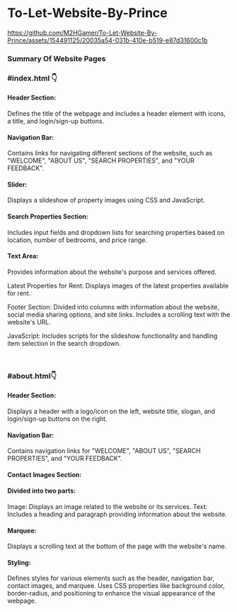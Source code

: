 # To-Let-Website-By-Prince

https://github.com/M2HGamer/To-Let-Website-By-Prince/assets/154491125/20035a54-031b-410e-b519-e87d31600c1b
<br>

<h3>Summary Of Website Pages</h3>
<h3>#index.html 👇</h3>
<p><h4>Header Section:</h4> Defines the title of the webpage and includes a header element with icons, a title, and login/sign-up buttons.

<h4>Navigation Bar:</h4> Contains links for navigating different sections of the website, such as "WELCOME", "ABOUT US", "SEARCH PROPERTIES", and "YOUR FEEDBACK".

<h4>Slider:</h4> Displays a slideshow of property images using CSS and JavaScript.

<h4>Search Properties Section:</h4> Includes input fields and dropdown lists for searching properties based on location, number of bedrooms, and price range.

<h4>Text Area:</h4> Provides information about the website's purpose and services offered.

Latest Properties for Rent: Displays images of the latest properties available for rent.

Footer Section: Divided into columns with information about the website, social media sharing options, and site links. Includes a scrolling text with the website's URL.

JavaScript: Includes scripts for the slideshow functionality and handling item selection in the search dropdown.</p>

<br>
<h3>#about.html👇</h3>
<p><h4>Header Section:</h4>

Displays a header with a logo/icon on the left, website title, slogan, and login/sign-up buttons on the right.
<h4>Navigation Bar:</h4>

Contains navigation links for "WELCOME", "ABOUT US", "SEARCH PROPERTIES", and "YOUR FEEDBACK".
<h4>Contact Images Section:</h4>

<h4>Divided into two parts:</h4>
Image: Displays an image related to the website or its services.
Text: Includes a heading and paragraph providing information about the website.
<h4>Marquee:</h4>

Displays a scrolling text at the bottom of the page with the website's name.
<h4>Styling:</h4>

Defines styles for various elements such as the header, navigation bar, contact images, and marquee.
Uses CSS properties like background color, border-radius, and positioning to enhance the visual appearance of the webpage.</p>
